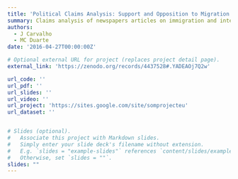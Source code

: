 ```yaml
---
title: 'Political Claims Analysis: Support and Opposition to Migration in Portugal'
summary: Claims analysis of newspapers articles on immigration and integration in Portugal, 1995-2014. 
authors:
  - J Carvalho
  - MC Duarte
date: '2016-04-27T00:00:00Z'

# Optional external URL for project (replaces project detail page).
external_link: 'https://zenodo.org/records/4437528#.YADEAOj7Q2w'

url_code: ''
url_pdf: ''
url_slides: ''
url_video: ''
url_project: 'https://sites.google.com/site/somprojecteu'
url_dataset: ''


# Slides (optional).
#   Associate this project with Markdown slides.
#   Simply enter your slide deck's filename without extension.
#   E.g. `slides = "example-slides"` references `content/slides/example-slides.md`.
#   Otherwise, set `slides = ""`.
slides: ""
---
```


